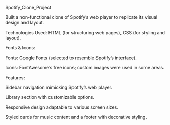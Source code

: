 Spotify_Clone_Project

Built a non-functional clone of Spotify’s web player to replicate its visual design and layout.

Technologies Used: HTML (for structuring web pages), CSS (for styling and layout).

Fonts & Icons:

Fonts: Google Fonts (selected to resemble Spotify’s interface).

Icons: FontAwesome’s free icons; custom images were used in some areas.

Features:

Sidebar navigation mimicking Spotify’s web player.

Library section with customizable options.

Responsive design adaptable to various screen sizes.

Styled cards for music content and a footer with decorative styling.
